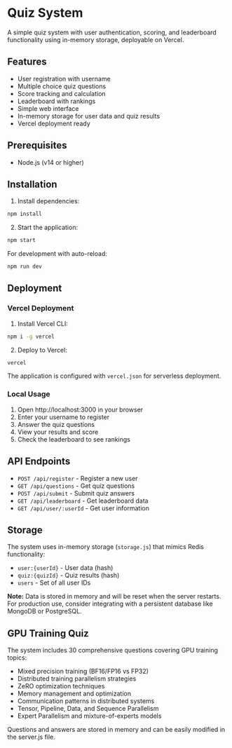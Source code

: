 # Quiz System

A simple quiz system with user authentication, scoring, and leaderboard functionality using in-memory storage, deployable on Vercel.

## Features

- User registration with username
- Multiple choice quiz questions
- Score tracking and calculation
- Leaderboard with rankings
- Simple web interface
- In-memory storage for user data and quiz results
- Vercel deployment ready

## Prerequisites

- Node.js (v14 or higher)

## Installation

1. Install dependencies:
```bash
npm install
```

2. Start the application:
```bash
npm start
```

For development with auto-reload:
```bash
npm run dev
```

## Deployment

### Vercel Deployment

1. Install Vercel CLI:
```bash
npm i -g vercel
```

2. Deploy to Vercel:
```bash
vercel
```

The application is configured with `vercel.json` for serverless deployment.

### Local Usage

1. Open http://localhost:3000 in your browser
2. Enter your username to register
3. Answer the quiz questions
4. View your results and score
5. Check the leaderboard to see rankings

## API Endpoints

- `POST /api/register` - Register a new user
- `GET /api/questions` - Get quiz questions
- `POST /api/submit` - Submit quiz answers
- `GET /api/leaderboard` - Get leaderboard data
- `GET /api/user/:userId` - Get user information

## Storage

The system uses in-memory storage (`storage.js`) that mimics Redis functionality:
- `user:{userId}` - User data (hash)
- `quiz:{quizId}` - Quiz results (hash)
- `users` - Set of all user IDs

**Note:** Data is stored in memory and will be reset when the server restarts. For production use, consider integrating with a persistent database like MongoDB or PostgreSQL.

## GPU Training Quiz

The system includes 30 comprehensive questions covering GPU training topics:
- Mixed precision training (BF16/FP16 vs FP32)
- Distributed training parallelism strategies
- ZeRO optimization techniques
- Memory management and optimization
- Communication patterns in distributed systems
- Tensor, Pipeline, Data, and Sequence Parallelism
- Expert Parallelism and mixture-of-experts models

Questions and answers are stored in memory and can be easily modified in the server.js file.